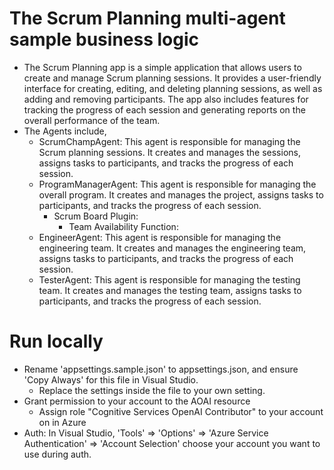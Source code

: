 ﻿# The Scrum Planning multi-agent sample business logic
- The Scrum Planning app is a simple application that allows users to create and manage Scrum planning sessions. It provides a user-friendly interface for creating, editing, and deleting planning sessions, as well as adding and removing participants. The app also includes features for tracking the progress of each session and generating reports on the overall performance of the team.
- The Agents include,
	- ScrumChampAgent: This agent is responsible for managing the Scrum planning sessions. It creates and manages the sessions, assigns tasks to participants, and tracks the progress of each session. 
	- ProgramManagerAgent: This agent is responsible for managing the overall program. It creates and manages the project, assigns tasks to participants, and tracks the progress of each session.
		- Scrum Board Plugin:
			- Team Availability Function:
	- EngineerAgent: This agent is responsible for managing the engineering team. It creates and manages the engineering team, assigns tasks to participants, and tracks the progress of each session.
	- TesterAgent: This agent is responsible for managing the testing team. It creates and manages the testing team, assigns tasks to participants, and tracks the progress of each session.

# Run locally
- Rename 'appsettings.sample.json' to appsettings.json, and ensure 'Copy Always' for this file in Visual Studio.
  - Replace the settings inside the file to your own setting.
- Grant permission to your account to the AOAI resource
  - Assign role "Cognitive Services OpenAI Contributor" to your account on <AOAI-NAME> in Azure
- Auth: In Visual Studio, 'Tools' => 'Options' => 'Azure Service Authentication' => 'Account Selection' choose your account you want to use during auth.